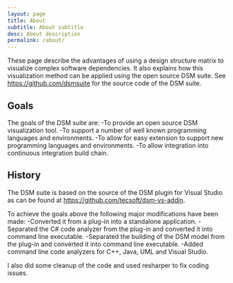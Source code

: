 ```yaml
---
layout: page
title: About
subtitle: About subtitle
desc: About description
permalink: /about/
---
```


These page describe the advantages of using a design structure matrix to visualize complex software dependencies.
It also explains how this visualization method can be applied using the open source DSM suite. 
See https://github.com/dsmsuite for the source code of the DSM suite.

## Goals

The goals of the DSM suite are:
-To provide an open source DSM visualization tool.
-To support a number of well known programming languages and environments.
-To allow for easy extension to support new programming languages and environments.
-To allow integration into continuous integration build chain.

## History

The DSM suite is based on the source of the DSM plugin for Visual Studio as can be 
found at https://github.com/tecsoft/dsm-vs-addin.

To achieve the goals above the following major modifications have been made:
-Converted it from a plug-in into a standalone application.
-Separated the C# code analyzer from the plug-in and converted it into command line executable.
-Separated the building of the DSM model from the plug-in and converted it into command line executable.
-Added command line code analyzers for C++, Java, UML and Visual Studio.

I also did some cleanup of the code and used resharper to fix coding issues. 